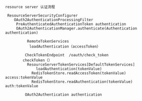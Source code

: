    
    resource server 认证流程
   
     ResourceServerSecurityConfigurer
        OAuth2AuthenticationProcessingFilter
         PreAuthenticatedAuthenticationToken authentication 
         OAuth2AuthenticationManager.authenticate(Authentication authentication)
     
              RemoteTokenServices
               loadAuthentication（accessToken）
     
             CheckTokenEndpoint  /oauth/check_token
            checkToken（）
              ResourceServerTokenServices[DefaultTokenServices]
                  loadAuthentication(tokenValue)
                RedisTokenStore.readAccessToken(tokenValue) access:tokenValue
                RedisTokenStore.readAuthentication(tokenValue)  auth:tokenValue
     
             OAuth2Authentication authentication
